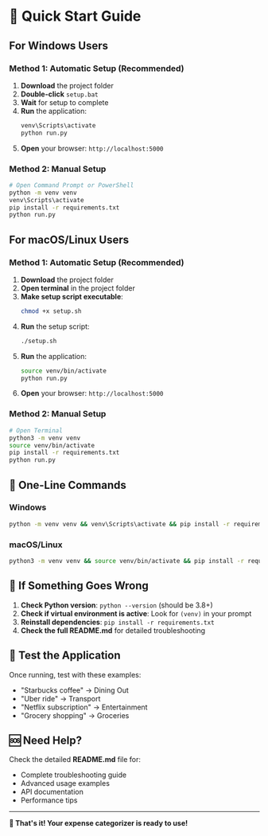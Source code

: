 # 🚀 Quick Start Guide

## For Windows Users

### Method 1: Automatic Setup (Recommended)
1. **Download** the project folder
2. **Double-click** `setup.bat`
3. **Wait** for setup to complete
4. **Run** the application:
   ```bash
   venv\Scripts\activate
   python run.py
   ```
5. **Open** your browser: `http://localhost:5000`

### Method 2: Manual Setup
```bash
# Open Command Prompt or PowerShell
python -m venv venv
venv\Scripts\activate
pip install -r requirements.txt
python run.py
```

## For macOS/Linux Users

### Method 1: Automatic Setup (Recommended)
1. **Download** the project folder
2. **Open terminal** in the project folder
3. **Make setup script executable**:
   ```bash
   chmod +x setup.sh
   ```
4. **Run** the setup script:
   ```bash
   ./setup.sh
   ```
5. **Run** the application:
   ```bash
   source venv/bin/activate
   python run.py
   ```
6. **Open** your browser: `http://localhost:5000`

### Method 2: Manual Setup
```bash
# Open Terminal
python3 -m venv venv
source venv/bin/activate
pip install -r requirements.txt
python run.py
```

## 🎯 One-Line Commands

### Windows
```bash
python -m venv venv && venv\Scripts\activate && pip install -r requirements.txt && python run.py
```

### macOS/Linux
```bash
python3 -m venv venv && source venv/bin/activate && pip install -r requirements.txt && python run.py
```

## 🔧 If Something Goes Wrong

1. **Check Python version**: `python --version` (should be 3.8+)
2. **Check if virtual environment is active**: Look for `(venv)` in your prompt
3. **Reinstall dependencies**: `pip install -r requirements.txt`
4. **Check the full README.md** for detailed troubleshooting

## 📱 Test the Application

Once running, test with these examples:
- "Starbucks coffee" → Dining Out
- "Uber ride" → Transport
- "Netflix subscription" → Entertainment
- "Grocery shopping" → Groceries

## 🆘 Need Help?

Check the detailed **README.md** file for:
- Complete troubleshooting guide
- Advanced usage examples
- API documentation
- Performance tips

---

**🎉 That's it! Your expense categorizer is ready to use!**